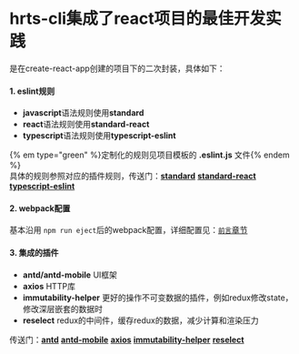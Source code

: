 #  hrts-cli集成了react项目的最佳开发实践
是在create-react-app创建的项目下的二次封装，具体如下：
#### 1. eslint规则
+ **javascript**语法规则使用**standard**  
+ **react**语法规则使用**standard-react**  
+ **typescript**语法规则使用**typescript-eslint**  

{% em type="green" %}定制化的规则见项目模板的 **.eslint.js** 文件{% endem %}  
具体的规则参照对应的插件规则，传送门：[**standard**](https://github.com/standard/standard/blob/master/docs/README-zhcn.md) 
[**standard-react**](https://github.com/standard/eslint-config-standard-react) 
[**typescript-eslint**](https://github.com/typescript-eslint/typescript-eslint#readme)
#### 2. webpack配置
基本沿用 ```npm run eject```后的webpack配置，详细配置见：[`前言`章节](README.md)
#### 3. 集成的插件
+ **antd/antd-mobile** UI框架  
+ **axios** HTTP库  
+ **immutability-helper** 更好的操作不可变数据的插件，例如redux修改state，修改深层嵌套的数据时  
+ **reselect** redux的中间件，缓存redux的数据，减少计算和渲染压力  

传送门：[**antd**](https://ant.design/docs/react/introduce-cn) [**antd-mobile**](https://mobile.ant.design/docs/react/introduce-cn) [**axios**](http://www.axios-js.com/zh-cn/docs/) [**immutability-helper**](https://github.com/kolodny/immutability-helper#readme) [**reselect**](https://github.com/reduxjs/reselect#readme)
